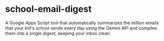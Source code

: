# school-email-digest
A Google Apps Script tool that automatically summarizes the million emails that your kid's school sends every day using the Gemini API and compiles them into a single digest, keeping your inbox clean.
